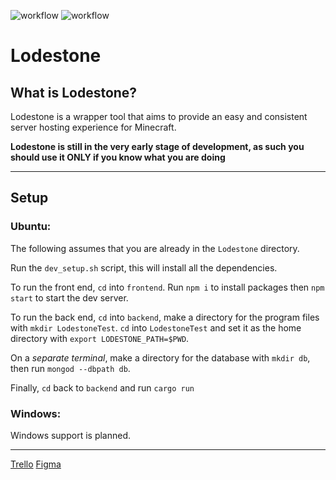 ![workflow](https://github.com/CheatCod/Lodestone/actions/workflows/rust.yml/badge.svg)
![workflow](https://github.com/CheatCod/Lodestone/actions/workflows/node.js.yml/badge.svg)

# Lodestone

## What is Lodestone?
Lodestone is a wrapper tool that aims to provide an easy and consistent server hosting experience for Minecraft.

**Lodestone is still in the very early stage of development, as such you should use it ONLY if you know what you are doing**

---

## Setup
### Ubuntu:

The following assumes that you are already in the `Lodestone` directory.

Run the ```dev_setup.sh``` script, this will install all the dependencies.

To run the front end, `cd` into `frontend`. Run `npm i` to install packages then `npm start` to start the dev server.

To run the back end, 
`cd` into `backend`, make a directory for the program files with `mkdir LodestoneTest`. `cd` into `LodestoneTest` and set it as the home directory with `export LODESTONE_PATH=$PWD`.

On a *separate terminal*, make a directory for the database with `mkdir db`, then run `mongod --dbpath db`.

Finally, `cd` back to `backend` and run `cargo run`

### Windows:
Windows support is planned.

---

[Trello](https://trello.com/b/sCaSEPyU/lodestone)
[Figma](https://www.figma.com/file/gM7KUynANg4JkGF3QBsYJ9/Lodestone?node-id=166%3A1621)
